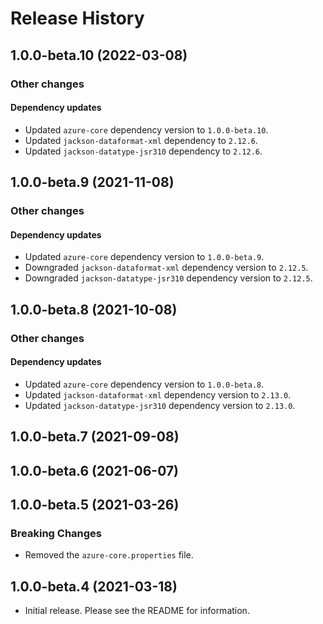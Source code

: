 # Release History

## 1.0.0-beta.10 (2022-03-08)

### Other changes

#### Dependency updates
- Updated `azure-core` dependency version to `1.0.0-beta.10`.
- Updated `jackson-dataformat-xml` dependency to `2.12.6`.
- Updated `jackson-datatype-jsr310` dependency to `2.12.6`.

## 1.0.0-beta.9 (2021-11-08)

### Other changes

#### Dependency updates
- Updated `azure-core` dependency version to `1.0.0-beta.9`.
- Downgraded `jackson-dataformat-xml` dependency version to `2.12.5`.
- Downgraded `jackson-datatype-jsr310` dependency version to `2.12.5`.

## 1.0.0-beta.8 (2021-10-08)

### Other changes

#### Dependency updates
- Updated `azure-core` dependency version to `1.0.0-beta.8`.
- Updated `jackson-dataformat-xml` dependency version to `2.13.0`.
- Updated `jackson-datatype-jsr310` dependency version to `2.13.0`.

## 1.0.0-beta.7 (2021-09-08)

## 1.0.0-beta.6 (2021-06-07)

## 1.0.0-beta.5 (2021-03-26)

### Breaking Changes

- Removed the `azure-core.properties` file.

## 1.0.0-beta.4 (2021-03-18)

- Initial release. Please see the README for information.
